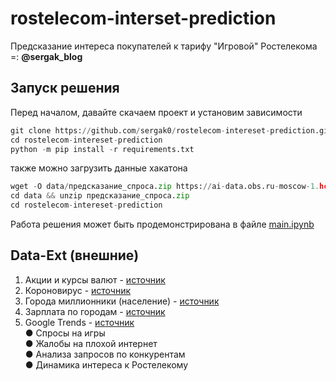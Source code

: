 # rostelecom-interset-prediction
Предсказание интереса покупателей к тарифу "Игровой" Ростелекома =: **@sergak_blog**

## Запуск решения

Перед началом, давайте скачаем проект и установим зависимости

```python
git clone https://github.com/sergak0/rostelecom-intereset-prediction.git
cd rostelecom-intereset-prediction
python -m pip install -r requirements.txt
```

также можно загрузить данные хакатона

```python
wget -O data/предсказание_спроса.zip https://ai-data.obs.ru-moscow-1.hc.sbercloud.ru/%D0%BF%D1%80%D0%B5%D0%B4%D1%81%D0%BA%D0%B0%D0%B7%D0%B0%D0%BD%D0%B8%D0%B5_%D1%81%D0%BF%D1%80%D0%BE%D1%81%D0%B0.zip
cd data && unzip предсказание_спроса.zip
cd rostelecom-intereset-prediction
```

Работа решения может быть продемонстрирована в файле [main.ipynb](https://github.com/sergak0/rostelecom-intereset-prediction/blob/main/main.ipynb)

## Data-Ext (внешние)

1) Акции и курсы валют - [источник](https://www.finam.ru/profile/moex-akcii/m-video/export/?market=200&em=19737&token=03ANYolqvdH_OCpqOmKHTuwUlhDZGPJnE5jDfayGZllR8LitkREFpwwJ2bDj_kyHDDQzy8sofBMBHo0Lmqlfj7hlkwuiXjog431QHWu_mjDxj2GCOXiWPfhtyZROj4b-hQrUqlIDzjTqpZEviGeAY_7QfjhtXVhDy5iCcOoTFmMwyPoned99OGRSmRHYQoLdKkjea_DSsoKywjBn--1Un1YSr0iYwwef4orGyZ5nZz-5gaDqwHRu_ZkOvFtXGlcpJIghmaNxTIXltOtrtU5pH-ygcPJNKa-If-G9aD1iItLoNe5lt7r00GWFVlak-ZhhmvuxSc3iyiURdZwAtaTcR8uefEpyAkzvHhBELBC16CTf5zxwhn_XcHeuB0v8socMYJgEIYRwLmN8neSPsekpg556u9F2aSLEZcwFkgsYQabcnDlW5Z9E_-qWOVmrq79oWbO61RKhxx6URvT0L0c4Afg0CyeOw7MGqk6DrKPXH3FE_9trF81WKWHM9ZsFK6QvaqDw5akM0GCd8J&code=MVID&apply=0&df=1&mf=0&yf=2020&from=01.01.2020&dt=1&mt=7&yt=2022&to=01.08.2022&p=10&f=MVID_200101_220801&e=.csv&cn=MVID&dtf=3&tmf=1&MSOR=1&mstime=on&mstimever=1&sep=1&sep2=1&datf=1&at=1)
2) Короновирус - [источник](https://github.com/CSSEGISandData/COVID-19/tree/master/csse_covid_19_data/csse_covid_19_time_series)
3) Города миллионники (население) - [источник](https://ru.wikipedia.org/wiki/%D0%93%D0%BE%D1%80%D0%BE%D0%B4%D0%B0-%D0%BC%D0%B8%D0%BB%D0%BB%D0%B8%D0%BE%D0%BD%D0%B5%D1%80%D1%8B_%D0%A0%D0%BE%D1%81%D1%81%D0%B8%D0%B80)
4) Зарплата по городам - [источник](https://bdex.ru/ratings/cities-salary/)
5) Google Trends - [источник](https://trends.google.ru/trends/explore?geo=RU&q=%D0%A0%D0%BE%D1%81%D1%82%D0%B5%D0%BB%D0%B5%D0%BA%D0%BE%D0%BC,%D0%BC%D0%B5%D0%B3%D0%B0%D1%84%D0%BE%D0%BD,%D0%BC%D1%82%D1%81)\
● Спросы на игры\
● Жалобы на плохой интернет\
● Анализа запросов по конкурентам\
● Динамика интереса к Ростелекому
